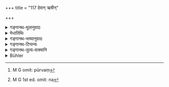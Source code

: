 +++
title = "117 देवान् ऋषीन्"

+++

<details><summary>गङ्गानथ-मूलानुवादः</summary>

Having worshipped the gods, sages, men, the Pitṛs and the household deities, the Householder shall eat afterwards what remains.—(117)
</details>

<details><summary>मेधातिथिः</summary>

अनुवादमात्रम् इदं पूर्वस्य पञ्चयज्ञानुष्ठानविधेर् गृहस्थभोजनकालस्य च । 

- <u>अन्ये</u> त्व् अर्थान्तरविधानम् अपि वर्णयन्ति । पूर्वत्र जायापत्योर् एककालम् अवशिष्टभोजनं विहितम् । अनेन स्त्रिया अपोह्य पुंस एव विधीयते । ततश् च पूर्वं[^१९३] भृत्येभ्यः प्राक् पत्युर् भार्या भुञ्जीत । एवं वा कृत्वा भोजयेत् । एतद् अप्य् उपपन्नं भविष्यति । इतरथा तैः सह भार्या न भुज्ञीतेत्य् अर्थकल्पनायां तथाश्रुतपदान्वयभङ्गः स्यात् । यत् तु महाभारते दर्शनं तद्दर्शनम् एव न[^१९४] विधानम्, विधौ विकल्पयिष्यते ।


[^१९४]:
     M G 1st ed. omit: na


[^१९३]:
     M G omit: pūrvaṃ

- <u>तद् अयुक्तम्</u> अनुवादत्वाद् अस्य । न च गृहस्थ इत्य् एकवचनविरोधः, सहाधिकाराज् जायापत्योः । तत्र च सहार्थस्य प्राधान्यान् न द्विवचनापत्तिः । यथा "ब्राह्मणो ऽग्नीन् आदधीत" इति सत्य् अपि भार्यया सहाधिकारे नैकवचनं विरुध्यते । तत् कस्य हेतोः । एको हि तत्र प्रधानम् अपरो हि गुणभूतः । न च गुणः स्वसंख्याम् उपजनयितुं शक्नोति । अतः प्रधानस्यैकसंख्यत्वात्, सत्य् अपि पत्यर्थानुप्रवेशे, एकवचनम् एव युक्तम् । एक एव गृहस्थशब्दः पत्न्यां वर्तते, स च सहविवक्षायाम् । सा चैकबुद्धिविषयत्वेन प्रधानयोर् गुणयोर् वा । तस्मान् न पत्न्याः प्राक् पुंसो भोजनम् । अतः स्थितम् अनुवादो ऽयम्, प्रतिपत्तिदार्ढ्याय । 

- ये ऽपि **गृह्याश् च देवताः पूजयेद्** इत्य् अर्थवादवचनं देवतापदं मत्वा पूजयेद् इति संबन्धाद् गौणम् एवार्चाविधित्वं समर्थयन्ते । न हि मुख्यस्य देवतार्थस्य पूज्यत्वसंभवः, यजिस्तुतिसंबन्धेनैव देवतात्वस्य मुख्यत्वात् । तथा च **गृह्या** इत्य् आह । गृहे भवा गृह्याः । ताश् च प्रतिकृतय एव । न हि यागसंप्रदानभूतानां गृहसंबन्धितासिद्धिः । 

- तेषाम् अपि देवतार्थो गौणो न पूजार्थः । कुत एतत् । गृहस्थस्य या यष्टव्यास् ता गृह्या इत्य् उपपद्यते ॥ ३.१०७ ॥
</details>

<details><summary>गङ्गानथ-भाष्यानुवादः</summary>

This is a mere reiteration of the foregoing injunction of the performance of the Five Sacrifices, and of the time for the Householder’s eating.

Others, however, have explained this verse its actually laying down something different: The former verse has laid down the eating of remnants by both husband and wife; while this verse leaves aside the woman and lays down the eating by the man alone. And from this it would follow that the wife should eat before the servants and before also the husband. In this way, this becomes reconciled also with what has been said before (113) regarding ‘the feeding of friends, &c., together with the wife.’ Otherwise, if we assumed the latter to mean that the wife should not eat with them, we would be abandoning the most palpable construction of the sentence. As for what has been described in the
*Mahābhārata* (regarding Draupadī eating *after* her husbands), that is
a mere description, not an injunction. Even if it were an injunction, it could only be regarded as laying down an option.

This, however, is not right; as the present verse is a mere reiteration.

Nor is there any incompatibility of the singular number in ‘*householder*’ (with the idea that both husband and wife are meant); because in all things the Husband and wife operate conjointly; so that their *companionship* being the prime factor, the use of the Dual member does not become necessary. Just as in the text, ‘the Brāhmaṇa should set up the fire,’ even though the husband and wife have got to perform the rite jointly, yet there is no incongruity in the singular number. And why so? Because one of the two is the principal and the other is subordinate; and the subordinate cannot impose its number. Hence it is that the principal being one only, though the wife also comes in in fulfilment of her husband’s purpose, yet the singular number is the right form to use. The single word ‘householder’ denotes the *wife* also; and this is ip view of the joint functioning of the husband and wife; and this is possible only when both are conceived of jointly, and not if either both are regarded as *principal*, or both are regarded as subordinate. From all this it follows that the wife is not to eat before her husband; which establishes the conclusion that this verse is only a reiteration, intended to lend strength to the conviction (arising from the foregoing injunctions).

Some people have explained that, in the clause, ‘he should worship the household deities,’ the term ‘deities’ is only a laudatory re-iteration; and on account of its connection with the injunctive verb ‘should worship,’ the sentence contains an injunction of the worshipping as a subordinate factor. And they argue thus—“The primary denotation of the term ‘deity’ is not compatible with the act of worshipping; as the ‘deity’ in the primary sense can only be related to the acts of
*sacrificing* and *hymning*. It is for this reason that the text has
added the epithet ‘*household*,’—which means *those in the house*; and these can only be in the form of images. As those to whom sacrifices are offered can have no connection with the house.”

For these people also what is to be taken in the secondary sense is the ‘*deity*,’ not the ‘worshipping.’

But why all this? The simple explanation is that the deities to whom sacrificers offer sacrifices are called ‘*house* - *hold* deities’—(117)
</details>

<details><summary>गङ्गानथ-टिप्पन्यः</summary>

This verse is quoted in *Vīramitrodaya* (Āhnika, p. 456) without comment;—also on p. 395, as indieating (along with verse 115) the necessity of making the *Vaiśvadeva* and *Bali* offerings both in the evening and in the morning;—and in *Hemādri* (Śrāddha, p. 581).
</details>

<details><summary>गङ्गानथ-तुल्य-वाक्यानि</summary>

*Viṣṇu* (67.42).—\[Reproduces Manu.\]

*Baudhāyana* (27.21).—‘One should eat the remnant left by the Pitṛs, the
gods, the dependents, the parents and the teacher; such is the prescribed law.’
</details>

<details><summary>Bühler</summary>

117	Having honoured the gods, the sages, men, the manes, and the guardian deities of the house, the householder shall eat afterwards what remains.
</details>
